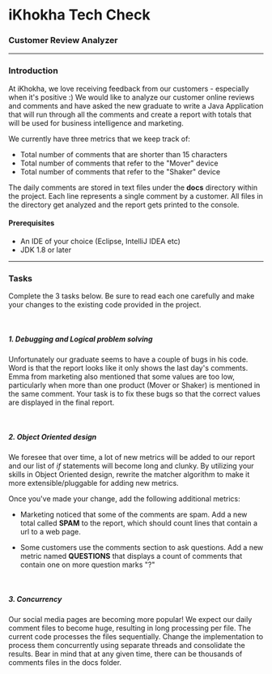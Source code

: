 # iKhokha Tech Check

### Customer Review Analyzer
---
### Introduction

At iKhokha, we love receiving feedback from our customers - especially when it's positive :) We would like to analyze our customer online reviews and comments and have asked the new graduate to write a Java Application that will run through all the comments and create a report with totals that will be used for business intelligence and marketing. 

We currently have three metrics that we keep track of:

  - Total number of comments that are shorter than 15 characters
  - Total number of comments that refer to the "Mover" device
  - Total number of comments that refer to the "Shaker" device

The daily comments are stored in text files under the **docs** directory within the project. Each line represents a single comment by a customer. All files in the directory get analyzed and the report gets printed to the console.

#### Prerequisites
  - An IDE of your choice (Eclipse, IntelliJ IDEA etc)
  - JDK 1.8 or later

---
### Tasks
Complete the 3 tasks below. Be sure to read each one carefully and make your changes to the existing code provided in the project.

&nbsp;
##### 1. Debugging and Logical problem solving

Unfortunately our graduate seems to have a couple of bugs in his code. Word is that the report looks like it only shows the last day's comments. Emma from marketing also mentioned that some values are too low, particularly when more than one product (Mover or Shaker) is mentioned in the same comment. Your task is to fix these bugs so that the correct values are displayed in the final report.

&nbsp;
##### 2. Object Oriented design

We foresee that over time, a lot of new metrics will be added to our report and our list of *if* statements will become long and clunky. By utilizing your skills in Object Oriented design, rewrite the matcher algorithm to make it more extensible/pluggable for adding new metrics.

Once you've made your change, add the following additional metrics:

  - Marketing noticed that some of the comments are spam. Add a new total called **SPAM** to the report, which should count lines that contain a url to a web page.

  - Some customers use the comments section to ask questions. Add a new metric named **QUESTIONS** that displays a count of comments that contain one on more question marks "?"

&nbsp;
##### 3. Concurrency

Our social media pages are becoming more popular! We expect our daily comment files to become huge, resulting in long processing per file. The current code processes the files sequentially. Change the implementation to process them concurrently using separate threads and consolidate the results. Bear in mind that at any given time, there can be thousands of comments files in the docs folder.

